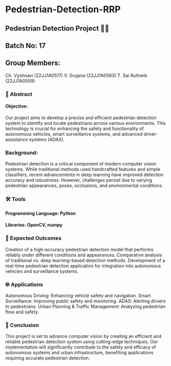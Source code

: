 # Pedestrian-Detection-RRP

## Pedestrian Detection Project 🚶‍♂️
## Batch No: 17

## Group Members:
Ch. Vyshnavi (22JJ1A0517)
V. Srujana (22JJ1A0563)
T. Sai Ruthwik (22JJ1A0559)

### 📝 Abstract
#### Objective:
Our project aims to develop a precise and efficient pedestrian detection system to identify and locate pedestrians across various environments. This technology is crucial for enhancing the safety and functionality of autonomous vehicles, smart surveillance systems, and advanced driver-assistance systems (ADAS).

### Background:
Pedestrian detection is a critical component of modern computer vision systems. While traditional methods used handcrafted features and simple classifiers, recent advancements in deep learning have improved detection accuracy and robustness. However, challenges persist due to varying pedestrian appearances, poses, occlusions, and environmental conditions.

### 🛠️ Tools
#### Programming Language: Python
#### Libraries: OpenCV, numpy

### 🎯 Expected Outcomes
Creation of a high-accuracy pedestrian detection model that performs reliably under different conditions and appearances.
Comparative analysis of traditional vs. deep learning-based detection methods.
Development of a real-time pedestrian detection application for integration into autonomous vehicles and surveillance systems.

### 🌐 Applications
Autonomous Driving: Enhancing vehicle safety and navigation.
Smart Surveillance: Improving public safety and monitoring.
ADAS: Alerting drivers to pedestrians.
Urban Planning & Traffic Management: Analyzing pedestrian flow and safety.

### 🏁 Conclusion
This project is set to advance computer vision by creating an efficient and reliable pedestrian detection system using cutting-edge techniques. Our implementation will significantly contribute to the safety and efficacy of autonomous systems and urban infrastructure, benefiting applications requiring accurate pedestrian detection.
